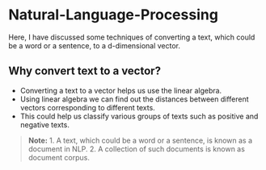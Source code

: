 # Natural-Language-Processing
Here, I have discussed some techniques of converting a text, which could be a word or a sentence, to a d-dimensional vector.

## Why convert text to a vector?
- Converting a text to a vector helps us use the linear algebra.
- Using linear algebra we can find out the distances between different vectors corresponding to different texts.
- This could help us classify various groups of texts such as positive and negative texts.

> **Note:** 1. A text, which could be a word or a sentence, is known as a document in NLP.
    2. A collection of such documents is known as document corpus.
